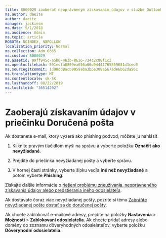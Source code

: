 ```yaml
---
title: 8000029 zaoberať neoprávneným získavaním údajov v službe Outlook.com
ms.author: daeite
author: daeite
manager: jackiesm
ms.date: 5/1/2018
ms.audience: Admin
ms.topic: article
ROBOTS: NOINDEX, NOFOLLOW
localization_priority: Normal
ms.collection: Adm_O365
ms.custom: 8000029
ms.assetid: 99ff945c-a5b0-463b-8626-734c2c88f1c3
ms.openlocfilehash: 591ecfa8809ea656a66d94441765859081d3ced0
ms.sourcegitcommit: 1d98db8acb9959aba3b5e308a567ade6b62da56c
ms.translationtype: MT
ms.contentlocale: sk-SK
ms.lasthandoff: 08/22/2019
ms.locfileid: "36514202"
---
```

# <a name="deal-with-phishing-scams-in-your-inbox"></a>Zaoberajú získavaním údajov v priečinku Doručená pošta

Ak dostanete e-mail, ktorý vyzerá ako phishing podvod, môžete ju nahlásiť.
  
1. Kliknite pravým tlačidlom myši na správu a vyberte položku **Označiť ako nevyžiadané**. 
    
2. Prejdite do priečinka nevyžiadanej pošty a vyberte správu.
    
3. V hornej časti stránky, vyberte šípku vedľa **iné než nevyžiadané** a potom vyberte **Phishing**. 
    
Získajte ďalšie informácie o [riešení problému zneužívania, neoprávneného získavania údajov alebo predstierania iného odosielateľa](https://go.microsoft.com/fwlink/p/?linkid=873139).
  
Ak dostávate čoraz viac nevyžiadanej pošty, pozrite si tému [Zabráňte nevyžiadanej pošte dostať sa do doručenej pošty](https://go.microsoft.com/fwlink/p/?linkid=873140).
  
Ak chcete zablokovať e-mailové adresy, prejdite na položky **Nastavenia** \> **Možnosti** \> **Zablokovaní odosielatelia**. Ak chcete pridať adresy alebo domény do zoznamu dôveryhodných odosielateľov, vyberte položku **Dôveryhodní odosielatelia**. 
  

